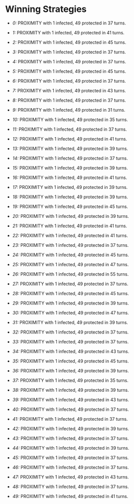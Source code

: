 # Winning Strategies

* _0:_ PROXIMITY with 1 infected, 49 protected in 37 turns.


* _1:_ PROXIMITY with 1 infected, 49 protected in 41 turns.


* _2:_ PROXIMITY with 1 infected, 49 protected in 45 turns.


* _3:_ PROXIMITY with 1 infected, 49 protected in 37 turns.


* _4:_ PROXIMITY with 1 infected, 49 protected in 37 turns.


* _5:_ PROXIMITY with 1 infected, 49 protected in 45 turns.


* _6:_ PROXIMITY with 1 infected, 49 protected in 37 turns.


* _7:_ PROXIMITY with 1 infected, 49 protected in 43 turns.


* _8:_ PROXIMITY with 1 infected, 49 protected in 37 turns.


* _9:_ PROXIMITY with 1 infected, 49 protected in 31 turns.


* _10:_ PROXIMITY with 1 infected, 49 protected in 35 turns.


* _11:_ PROXIMITY with 1 infected, 49 protected in 37 turns.


* _12:_ PROXIMITY with 1 infected, 49 protected in 41 turns.


* _13:_ PROXIMITY with 1 infected, 49 protected in 39 turns.


* _14:_ PROXIMITY with 1 infected, 49 protected in 37 turns.


* _15:_ PROXIMITY with 1 infected, 49 protected in 39 turns.


* _16:_ PROXIMITY with 1 infected, 49 protected in 41 turns.


* _17:_ PROXIMITY with 1 infected, 49 protected in 39 turns.


* _18:_ PROXIMITY with 1 infected, 49 protected in 39 turns.


* _19:_ PROXIMITY with 1 infected, 49 protected in 45 turns.


* _20:_ PROXIMITY with 1 infected, 49 protected in 39 turns.


* _21:_ PROXIMITY with 1 infected, 49 protected in 41 turns.


* _22:_ PROXIMITY with 1 infected, 49 protected in 41 turns.


* _23:_ PROXIMITY with 1 infected, 49 protected in 37 turns.


* _24:_ PROXIMITY with 1 infected, 49 protected in 45 turns.


* _25:_ PROXIMITY with 1 infected, 49 protected in 47 turns.


* _26:_ PROXIMITY with 1 infected, 49 protected in 55 turns.


* _27:_ PROXIMITY with 1 infected, 49 protected in 37 turns.


* _28:_ PROXIMITY with 1 infected, 49 protected in 45 turns.


* _29:_ PROXIMITY with 1 infected, 49 protected in 39 turns.


* _30:_ PROXIMITY with 1 infected, 49 protected in 47 turns.


* _31:_ PROXIMITY with 1 infected, 49 protected in 39 turns.


* _32:_ PROXIMITY with 1 infected, 49 protected in 37 turns.


* _33:_ PROXIMITY with 1 infected, 49 protected in 37 turns.


* _34:_ PROXIMITY with 1 infected, 49 protected in 43 turns.


* _35:_ PROXIMITY with 1 infected, 49 protected in 45 turns.


* _36:_ PROXIMITY with 1 infected, 49 protected in 39 turns.


* _37:_ PROXIMITY with 1 infected, 49 protected in 35 turns.


* _38:_ PROXIMITY with 1 infected, 49 protected in 39 turns.


* _39:_ PROXIMITY with 1 infected, 49 protected in 43 turns.


* _40:_ PROXIMITY with 1 infected, 49 protected in 37 turns.


* _41:_ PROXIMITY with 1 infected, 49 protected in 37 turns.


* _42:_ PROXIMITY with 1 infected, 49 protected in 39 turns.


* _43:_ PROXIMITY with 1 infected, 49 protected in 37 turns.


* _44:_ PROXIMITY with 1 infected, 49 protected in 39 turns.


* _45:_ PROXIMITY with 1 infected, 49 protected in 37 turns.


* _46:_ PROXIMITY with 1 infected, 49 protected in 37 turns.


* _47:_ PROXIMITY with 1 infected, 49 protected in 43 turns.


* _48:_ PROXIMITY with 1 infected, 49 protected in 37 turns.


* _49:_ PROXIMITY with 1 infected, 49 protected in 41 turns.


